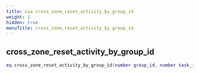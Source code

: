 ```yaml
---
title: Lua cross_zone_reset_activity_by_group_id
weight: 1
hidden: true
menuTitle: cross_zone_reset_activity_by_group_id
---
```

## cross_zone_reset_activity_by_group_id
```lua
eq.cross_zone_reset_activity_by_group_id(number group_id, number task_id, number activity_id) -- void
```